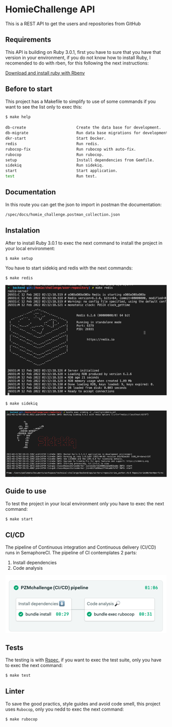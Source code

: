 # HomieChallenge API
This is a REST API to get the users and repositories from GitHub
## Requirements
This API is building on Ruby 3.0.1, first you have to sure that you have that version in your environment, if you do not know how to install Ruby, I recomended to do with rben, for this following the next instructions:

[Download and install ruby with Rbenv](https://github.com/rbenv/rbenv)

## Before to start
This project has a Makefile to simplify to use of some commands if you want to see the list only to exec this:
```bash
$ make help

db-create                      Create the data base for development.
db-migrate                     Run data base migrations for development.
dkr-start                      Start Docker.
redis                          Run redis.
rubocop-fix                    Run rubocop with auto-fix.
rubocop                        Run rubocop.
setup                          Install dependencies from Gemfile.
sidekiq                        Run sidekiq.
start                          Start application.
test                           Run test.
```
## Documentation
In this route you can get the json to import in postman the documentation: 
```bash
/spec/docs/homie_challenge.postman_collection.json
```
## Instalation
After to install Ruby 3.0.1 to exec the next command to install the project in your local environment:
```bash
$ make setup
```
You have to start sidekiq and redis with the next commands:
```bash
$ make redis
```
![redis](./img/redis.png)
```bash
$ make sidekiq
```
![sidekiq](./img/sidekiq.png)
## Guide to use
To test the project in your local environment only you have to exec the next command:
```bash
$ make start
```
## CI/CD
The pipeline of Continuous integration and Continuous delivery (CI/CD) runs in SemaphoreCI. The pipeline of CI contemplates 2 parts:
<ol>
<li>Install dependencies</li>
<li>Code analysis</li>
</ol>

![Semaphore](./img/semaphore.png)

## Tests
The testing is with [Rspec](https://rspec.info/), if you want to exec the test suite, only you have to exec the next command:
```bash
$ make test
```
## Linter
To save the good practics, style guides and avoid code smell, this project uses `Rubocop`, only you nedd to exec the next command:
```bash
$ make rubocop
```
